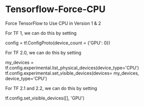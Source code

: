 # Tensorflow-Force-CPU
Force TensorFlow to Use CPU in Version 1 &amp; 2


For TF 1, we can do this by setting

config = tf.ConfigProto(device_count = {'GPU': 0})

For TF 2.0, we can do this by setting

my_devices = tf.config.experimental.list_physical_devices(device_type='CPU')
tf.config.experimental.set_visible_devices(devices= my_devices, device_type='CPU')

For TF 2.1 and 2.2, we can do this by setting

tf.config.set_visible_devices([], 'GPU')
